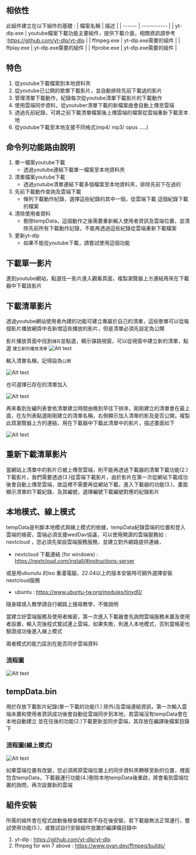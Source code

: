 
## 相依性

此組件建立在以下組件的基礎 :
| 檔案名稱 | 描述 |
| ------ | ----------- |
| yt-dlp.exe   | youtube檔案下載功能主要組件，提供下載介面，相關資訊請參考 :https://github.com/yt-dlp/yt-dlp |
| ffmpeg.exe | yt-dlp.exe需要的組件 |
| ffplay.exe    | yt-dlp.exe需要的組件  |
| ffprobe.exe    | yt-dlp.exe需要的組件 |


## 特色
1. 從youtube下載檔案到本地資料夾
2. 從youtube已公開的歌單下載影片，並自動排除先前下載過的影片 
3. 管理清單下載動作，紀錄每次從youtube清單下載影片的下載動作
4. 使用雲端同步資料，從youtuber清單下載的新檔案曲會自動上傳至雲端
5. 透過先前紀錄，可將之前下載清單檔案後上傳雲端的檔案從雲端重新下載至本地
6. 從youtube下載至本地支援不同格式(mp4/ mp3/ opus .....)

## 命令列功能路由說明
1. 單一檔案youtube下載
    + 透過youtube連結下載單一檔案至本地資料夾
2. 清單檔案youtube下載
    + 透過youtube清單連結下載多個檔案至本地資料夾，排除先前下在過的
3. 先前下載動作查詢及雲端下載
    + 條列下載動作紀錄，選擇這些紀錄的其中一個，從雲端下載 這個紀錄下載的檔案
4. 清除使用者資料
    + 刪除tempData，這個動作之後需要重新輸入使用者資訊及雲端位置，並清除先前所有下載動作記錄，不能再透過這些紀錄從雲端重新下載檔案
5. 更新yt-dlp
    + 如果不能從youtube下載，請嘗試使用這個功能
  
## 下載單一影片 
進到youtube網站，點選任一影片進入觀看頁面，複製瀏覽器上方連結用來在下載器中下載該影片

## 下載清單影片
透過youtube網站使用者內建的功能可建立專屬於自己的清單，這些歌單可以從每個影片播放網頁中去新增這些播放的影片，但是清單必須先設定為公開


影片播放頁面中找到`儲存`並點選，顯示彈跳視窗，可以從視窗中建立新的清單，點選 `建立新的播放清單`
![Alt text](http://125.229.177.91/index.php/apps/files_sharing/publicpreview/Z2mBsqMHMt3wNFo?file=/&fileId=46005&x=1727&y=971&a=true "a title")

輸入清單名稱，記得設為`公開`

![Alt text](http://125.229.177.91/index.php/apps/files_sharing/publicpreview/33ykEFr5HjdaLMd?file=/&fileId=45917&x=1727&y=971&a=true "a title")

也可選擇已存在的清單加入

![Alt text](http://125.229.177.91/index.php/apps/files_sharing/publicpreview/yYbGSSpNHiDTWbB?file=/&fileId=45916&x=1727&y=971&a=true "a title")

再來看到左編列表會依清單建立時間由晚到早往下排序，剛剛建立的清單會在最上面，在左列表點選剛剛建立的清單名稱，右側顯示加入清單的影及是否公開，複製此頁瀏覽器上方的連結，用在下載器中下載此清單中的影片，描述畫面如下

![Alt text](http://125.229.177.91/index.php/apps/files_sharing/publicpreview/DgxCgbqSMCJsXdk?file=/&fileId=46016&x=1727&y=971&a=true "a title")

## 重新下載清單影片

當網站上清單中的影片已被上傳至雲端，則不能再透過下載器的清單下載功能(2.)下載影片，我們需要透過(3.)從雲端下載影片，由於影片在第一次從網站下載成功後會自動上傳至雲端，故這裡不需要再從網站下載，進入下載器的功能(3.)，畫面顯示清單的下載紀錄，及其編號，選擇編號下載編號對應的紀錄影片


## 本地模式、線上模式

tempData是判斷本地模式與線上模式的依據，tempData紀錄雲端的位置和登入雲端的帳密，雲端必須支援wedDav協議，可以使用開源的雲端服務如 : nextcloud ，您必須先架設雲端服務服務，並建立對外網路提供連線，

+ nextcloud 下載連結 (for windows) : https://nextcloud.com/install/#instructions-server

或是用ubunutu 的iso 重灌電腦，22.04以上的版本安裝時可額外選擇安裝nextcloud服務
+ ubuntu : https://www.ubuntu-tw.org/modules/tinyd0/

隨身碟燒入教學請自行網路上搜尋教學，不做說明

當建立好雲端服務及使用者帳密，第一次進入下載器會先詢問雲端服務未置及使用者設置，輸入完後程式嘗試連上雲端，如果失敗，則進入本地模式，否則當帳密也驗證成功後進入線上模式

兩者模式的能力區別在能否同步雲端資料

### 流程圖

![Alt text](http://125.229.177.91/index.php/apps/files_sharing/publicpreview/6F5xYnBEFtakzo2?file=/&fileId=46103&x=2400&y=1350&a=true "a title")


## tempData.bin

用於存放下載影片紀錄(單一下載的功能(1.) 除外)及雲端連結資訊，第一次輸入雲端未置和使用者資訊成功後會自動從雲端同步到本地，若雲端沒有tempData會在本地自動建立
並在往後的功能(2.)下載更新並同步雲端，其存放在編譯後檔案目錄下



### 流程圖(線上模式)

![Alt text](http://125.229.177.91/index.php/apps/files_sharing/publicpreview/a2DEPcco3asoxiY?file=/&fileId=46118&x=2400&y=1350&a=true "a title")

如果雲端位置有改變，您必須將原雲端位置上的同步資料夾轉移至新的位置，裡面包含tempData，下載器運行功能(4.)刪除本地tempData後重啟，將會看到雲端位置的詢問，再次設置新的雲端

## 組件安裝

所需的組件會在程式啟動後檢查檔案若不存在後安裝，若下載器無法正常運行，嘗試使用功能(5.)，或嘗試自行安裝組件放置於編譯檔目錄中
1. yt-dlp : https://github.com/yt-dlp/yt-dlp
2. ffmpeg  for win 7 above : https://www.gyan.dev/ffmpeg/builds/
